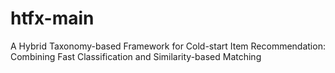 # htfx-main
A Hybrid Taxonomy-based Framework for Cold-start Item Recommendation: Combining Fast Classification and Similarity-based Matching
